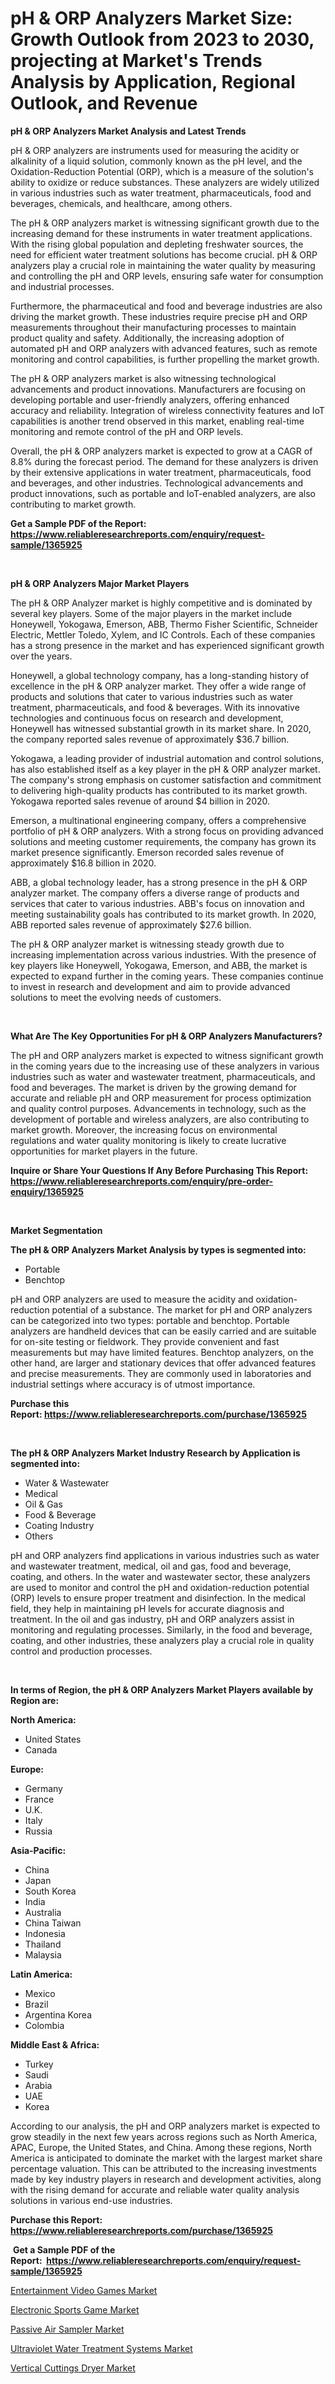 <p><h1>pH & ORP Analyzers Market Size: Growth Outlook from 2023 to 2030, projecting at Market's Trends Analysis by Application, Regional Outlook, and Revenue</h1></p><p><strong>pH & ORP Analyzers Market Analysis and Latest Trends</strong></p>
<p><p>pH & ORP analyzers are instruments used for measuring the acidity or alkalinity of a liquid solution, commonly known as the pH level, and the Oxidation-Reduction Potential (ORP), which is a measure of the solution's ability to oxidize or reduce substances. These analyzers are widely utilized in various industries such as water treatment, pharmaceuticals, food and beverages, chemicals, and healthcare, among others.</p><p>The pH & ORP analyzers market is witnessing significant growth due to the increasing demand for these instruments in water treatment applications. With the rising global population and depleting freshwater sources, the need for efficient water treatment solutions has become crucial. pH & ORP analyzers play a crucial role in maintaining the water quality by measuring and controlling the pH and ORP levels, ensuring safe water for consumption and industrial processes.</p><p>Furthermore, the pharmaceutical and food and beverage industries are also driving the market growth. These industries require precise pH and ORP measurements throughout their manufacturing processes to maintain product quality and safety. Additionally, the increasing adoption of automated pH and ORP analyzers with advanced features, such as remote monitoring and control capabilities, is further propelling the market growth.</p><p>The pH & ORP analyzers market is also witnessing technological advancements and product innovations. Manufacturers are focusing on developing portable and user-friendly analyzers, offering enhanced accuracy and reliability. Integration of wireless connectivity features and IoT capabilities is another trend observed in this market, enabling real-time monitoring and remote control of the pH and ORP levels.</p><p>Overall, the pH & ORP analyzers market is expected to grow at a CAGR of 8.8% during the forecast period. The demand for these analyzers is driven by their extensive applications in water treatment, pharmaceuticals, food and beverages, and other industries. Technological advancements and product innovations, such as portable and IoT-enabled analyzers, are also contributing to market growth.</p></p>
<p><strong>Get a Sample PDF of the Report:&nbsp; <a href="https://www.reliableresearchreports.com/enquiry/request-sample/1365925">https://www.reliableresearchreports.com/enquiry/request-sample/1365925</a></strong></p>
<p>&nbsp;</p>
<p><strong>pH & ORP Analyzers Major Market Players</strong></p>
<p><p>The pH & ORP Analyzer market is highly competitive and is dominated by several key players. Some of the major players in the market include Honeywell, Yokogawa, Emerson, ABB, Thermo Fisher Scientific, Schneider Electric, Mettler Toledo, Xylem, and IC Controls. Each of these companies has a strong presence in the market and has experienced significant growth over the years.</p><p>Honeywell, a global technology company, has a long-standing history of excellence in the pH & ORP analyzer market. They offer a wide range of products and solutions that cater to various industries such as water treatment, pharmaceuticals, and food & beverages. With its innovative technologies and continuous focus on research and development, Honeywell has witnessed substantial growth in its market share. In 2020, the company reported sales revenue of approximately $36.7 billion.</p><p>Yokogawa, a leading provider of industrial automation and control solutions, has also established itself as a key player in the pH & ORP analyzer market. The company's strong emphasis on customer satisfaction and commitment to delivering high-quality products has contributed to its market growth. Yokogawa reported sales revenue of around $4 billion in 2020.</p><p>Emerson, a multinational engineering company, offers a comprehensive portfolio of pH & ORP analyzers. With a strong focus on providing advanced solutions and meeting customer requirements, the company has grown its market presence significantly. Emerson recorded sales revenue of approximately $16.8 billion in 2020.</p><p>ABB, a global technology leader, has a strong presence in the pH & ORP analyzer market. The company offers a diverse range of products and services that cater to various industries. ABB's focus on innovation and meeting sustainability goals has contributed to its market growth. In 2020, ABB reported sales revenue of approximately $27.6 billion.</p><p>The pH & ORP analyzer market is witnessing steady growth due to increasing implementation across various industries. With the presence of key players like Honeywell, Yokogawa, Emerson, and ABB, the market is expected to expand further in the coming years. These companies continue to invest in research and development and aim to provide advanced solutions to meet the evolving needs of customers.</p></p>
<p>&nbsp;</p>
<p><strong>What Are The Key Opportunities For pH & ORP Analyzers Manufacturers?</strong></p>
<p><p>The pH and ORP analyzers market is expected to witness significant growth in the coming years due to the increasing use of these analyzers in various industries such as water and wastewater treatment, pharmaceuticals, and food and beverages. The market is driven by the growing demand for accurate and reliable pH and ORP measurement for process optimization and quality control purposes. Advancements in technology, such as the development of portable and wireless analyzers, are also contributing to market growth. Moreover, the increasing focus on environmental regulations and water quality monitoring is likely to create lucrative opportunities for market players in the future.</p></p>
<p><strong>Inquire or Share Your Questions If Any Before Purchasing This Report: <a href="https://www.reliableresearchreports.com/enquiry/pre-order-enquiry/1365925">https://www.reliableresearchreports.com/enquiry/pre-order-enquiry/1365925</a></strong></p>
<p>&nbsp;</p>
<p><strong>Market Segmentation</strong></p>
<p><strong>The pH & ORP Analyzers Market Analysis by types is segmented into:</strong></p>
<p><ul><li>Portable</li><li>Benchtop</li></ul></p>
<p><p>pH and ORP analyzers are used to measure the acidity and oxidation-reduction potential of a substance. The market for pH and ORP analyzers can be categorized into two types: portable and benchtop. Portable analyzers are handheld devices that can be easily carried and are suitable for on-site testing or fieldwork. They provide convenient and fast measurements but may have limited features. Benchtop analyzers, on the other hand, are larger and stationary devices that offer advanced features and precise measurements. They are commonly used in laboratories and industrial settings where accuracy is of utmost importance.</p></p>
<p><strong>Purchase this Report:&nbsp;<a href="https://www.reliableresearchreports.com/purchase/1365925">https://www.reliableresearchreports.com/purchase/1365925</a></strong></p>
<p>&nbsp;</p>
<p><strong>The pH & ORP Analyzers Market Industry Research by Application is segmented into:</strong></p>
<p><ul><li>Water & Wastewater</li><li>Medical</li><li>Oil & Gas</li><li>Food & Beverage</li><li>Coating Industry</li><li>Others</li></ul></p>
<p><p>pH and ORP analyzers find applications in various industries such as water and wastewater treatment, medical, oil and gas, food and beverage, coating, and others. In the water and wastewater sector, these analyzers are used to monitor and control the pH and oxidation-reduction potential (ORP) levels to ensure proper treatment and disinfection. In the medical field, they help in maintaining pH levels for accurate diagnosis and treatment. In the oil and gas industry, pH and ORP analyzers assist in monitoring and regulating processes. Similarly, in the food and beverage, coating, and other industries, these analyzers play a crucial role in quality control and production processes.</p></p>
<p>&nbsp;</p>
<p><strong>In terms of Region, the pH & ORP Analyzers Market Players available by Region are:</strong></p>
<p>
    <p> <strong> North America: </strong>
        <ul>
            <li>United States</li>
            <li>Canada</li>
        </ul>
        </p> 
    <p> <strong> Europe: </strong>
        <ul>
            <li>Germany</li>
            <li>France</li>
            <li>U.K.</li>
            <li>Italy</li>
            <li>Russia</li>
        </ul>
        </p> 
    <p> <strong> Asia-Pacific: </strong>
        <ul>
            <li>China</li>
            <li>Japan</li>
            <li>South Korea</li>
            <li>India</li>
            <li>Australia</li>
            <li>China Taiwan</li>
            <li>Indonesia</li>
            <li>Thailand</li>
            <li>Malaysia</li>
        </ul>
        </p> 
    <p> <strong> Latin America: </strong>
        <ul>
            <li>Mexico</li>
            <li>Brazil</li>
            <li>Argentina Korea</li>
            <li>Colombia</li>
        </ul>
        </p> 
    <p> <strong> Middle East & Africa: </strong>
        <ul>
            <li>Turkey</li>
            <li>Saudi</li>
            <li>Arabia</li>
            <li>UAE</li>
            <li>Korea</li>
        </ul>
    </p>
    </p>
<p><p>According to our analysis, the pH and ORP analyzers market is expected to grow steadily in the next few years across regions such as North America, APAC, Europe, the United States, and China. Among these regions, North America is anticipated to dominate the market with the largest market share percentage valuation. This can be attributed to the increasing investments made by key industry players in research and development activities, along with the rising demand for accurate and reliable water quality analysis solutions in various end-use industries.</p></p>
<p><strong>Purchase this Report: <a href="https://www.reliableresearchreports.com/purchase/1365925">https://www.reliableresearchreports.com/purchase/1365925</a></strong></p>
<p>&nbsp;<strong>Get a Sample PDF of the Report:&nbsp;&nbsp;<a href="https://www.reliableresearchreports.com/enquiry/request-sample/1365925">https://www.reliableresearchreports.com/enquiry/request-sample/1365925</a></strong></p>
<p><strong></strong></p>
<p><p><a href="https://medium.com/@deirdredavies67/entertainment-video-games-market-size-cagr-trends-2024-2030-c0f599252b39">Entertainment Video Games Market</a></p><p><a href="https://medium.com/@avaalsop666/electronic-sports-game-market-size-cagr-trends-2024-2030-5f8010aa20aa">Electronic Sports Game Market</a></p><p><a href="https://www.linkedin.com/pulse/passive-air-sampler-market-size-growth-forecast-from-2023-ykshe/">Passive Air Sampler Market</a></p><p><a href="https://www.linkedin.com/pulse/ultraviolet-water-treatment-systems-market-size-2023--uicve/">Ultraviolet Water Treatment Systems Market</a></p><p><a href="https://www.linkedin.com/pulse/decoding-vertical-cuttings-dryer-market-deep-dive-latest-rq4je/">Vertical Cuttings Dryer Market</a></p></p>